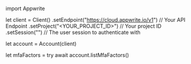 import Appwrite

let client = Client()
    .setEndpoint("https://cloud.appwrite.io/v1") // Your API Endpoint
    .setProject("<YOUR_PROJECT_ID>") // Your project ID
    .setSession("") // The user session to authenticate with

let account = Account(client)

let mfaFactors = try await account.listMfaFactors()

